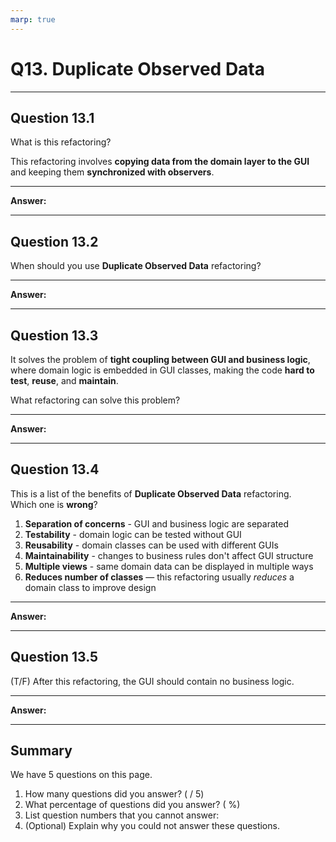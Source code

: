 ```yaml
---
marp: true
---
```


# Q13. Duplicate Observed Data

---

## Question 13.1

What is this refactoring?

This refactoring involves **copying data from the domain layer to the GUI** and keeping them **synchronized with observers**.  

---

**Answer:**  


---

## Question 13.2

When should you use **Duplicate Observed Data** refactoring?

---

**Answer:**  


---

## Question 13.3

It solves the problem of **tight coupling between GUI and business logic**, where domain logic is embedded in GUI classes, making the code **hard to test**, **reuse**, and **maintain**.

What refactoring can solve this problem?

---

**Answer:**


---

## Question 13.4

This is a list of the benefits of **Duplicate Observed Data** refactoring.  
Which one is **wrong**?

1. **Separation of concerns** - GUI and business logic are separated
2. **Testability** - domain logic can be tested without GUI
3. **Reusability** - domain classes can be used with different GUIs
4. **Maintainability** - changes to business rules don't affect GUI structure
5. **Multiple views** - same domain data can be displayed in multiple ways
6. **Reduces number of classes** — this refactoring usually *reduces* a domain class to improve design

---

**Answer:**


---

## Question 13.5

(T/F) After this refactoring, the GUI should contain no business logic.

---

**Answer:**


---

## Summary

We have 5 questions on this page.

1. How many questions did you answer? ( / 5)
2. What percentage of questions did you answer? (  %)
3. List question numbers that you cannot answer:
4. (Optional) Explain why you could not answer these questions.
